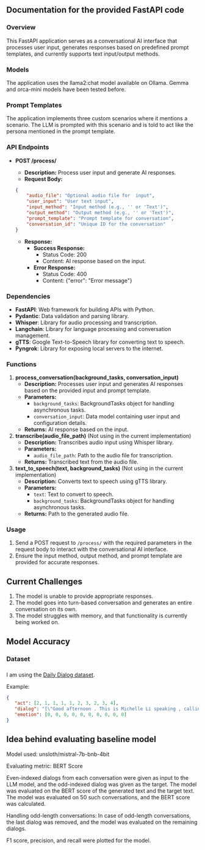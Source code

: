## Documentation for the provided FastAPI code

### Overview

This FastAPI application serves as a conversational AI interface that processes user input, generates responses based on predefined prompt templates, and currently supports text input/output methods.

### Models

The application uses the llama2:chat model available on Ollama. Gemma and orca-mini models have been tested before.

### Prompt Templates

The application implements three custom scenarios where it mentions a scenario. The LLM is prompted with this scenario and is told to act like the persona mentioned in the prompt template.

### API Endpoints

- **POST /process/**
   - **Description:** Process user input and generate AI responses.
   - **Request Body:**
   
   ```json
   {
       "audio_file": "Optional audio file for  input",
       "user_input": "User text input",
       "input_method": "Input method (e.g., '' or 'Text')",
       "output_method": "Output method (e.g., '' or 'Text')",
       "prompt_template": "Prompt template for conversation",
       "conversation_id": "Unique ID for the conversation"
   }
   ```
   
   - **Response:**
       - **Success Response:**
           - Status Code: 200
           - Content: AI response based on the input.
       - **Error Response:**
           - Status Code: 400
           - Content: {"error": "Error message"}

### Dependencies

- **FastAPI**: Web framework for building APIs with Python.
- **Pydantic**: Data validation and parsing library.
- **Whisper**: Library for audio processing and transcription.
- **Langchain**: Library for language processing and conversation management.
- **gTTS**: Google Text-to-Speech library for converting text to speech.
- **Pyngrok**: Library for exposing local servers to the internet.

### Functions

1. **process_conversation(background_tasks, conversation_input)**
   - **Description:** Processes user input and generates AI responses based on the provided input and prompt template.
   - **Parameters:**
       - `background_tasks`: BackgroundTasks object for handling asynchronous tasks.
       - `conversation_input`: Data model containing user input and configuration details.
   - **Returns:** AI response based on the input.
2. **transcribe(audio_file_path)** (Not using in the current implementation)
   - **Description:** Transcribes audio input using Whisper library.
   - **Parameters:**
       - `audio_file_path`: Path to the audio file for transcription.
   - **Returns:** Transcribed text from the audio file.
3. **text_to_speech(text, background_tasks)** (Not using in the current implementation)
   - **Description:** Converts text to speech using gTTS library.
   - **Parameters:**
       - `text`: Text to convert to speech.
       - `background_tasks`: BackgroundTasks object for handling asynchronous tasks.
   - **Returns:** Path to the generated audio file.

### Usage

1. Send a POST request to `/process/` with the required parameters in the request body to interact with the conversational AI interface.
2. Ensure the input method, output method, and prompt template are provided for accurate responses.

## Current Challenges

1. The model is unable to provide appropriate responses.
2. The model goes into turn-based conversation and generates an entire conversation on its own.
3. The model struggles with memory, and that functionality is currently being worked on.

## Model Accuracy

### Dataset
###
I am using the [Daily Dialog dataset](https://huggingface.co/datasets/daily_dialog).

Example:
```json
{
   "act": [2, 1, 1, 1, 1, 2, 3, 2, 3, 4],
   "dialog": "[\"Good afternoon . This is Michelle Li speaking , calling on behalf of IBA . Is Mr Meng available at all ? \", \" This is Mr Meng ...",
   "emotion": [0, 0, 0, 0, 0, 0, 0, 0, 0, 0]
}
```

## Idea behind evaluating baseline model

Model used: unsloth/mistral-7b-bnb-4bit

Evaluating metric: BERT Score

Even-indexed dialogs from each conversation were given as input to the LLM model, and the odd-indexed dialog was given as the target. The model was evaluated on the BERT score of the generated text and the target text. The model was evaluated on 50 such conversations, and the BERT score was calculated.

Handling odd-length conversations: In case of odd-length conversations, the last dialog was removed, and the model was evaluated on the remaining dialogs.

F1 score, precision, and recall were plotted for the model.
